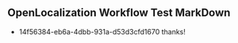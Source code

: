 ## OpenLocalization Workflow Test MarkDown
* 14f56384-eb6a-4dbb-931a-d53d3cfd1670 thanks!

<!--HONumber=Aug16_HO3-->


